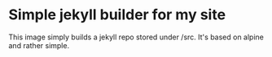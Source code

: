 # Simple jekyll builder for my site

This image simply builds a jekyll repo stored under /src.
It's based on alpine and rather simple.



